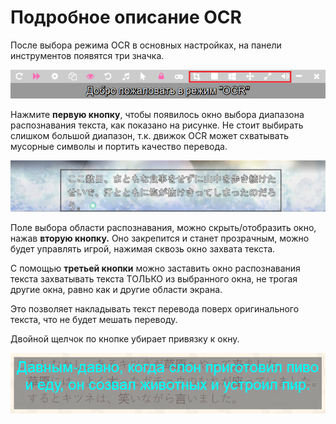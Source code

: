 # Подробное описание OCR

После выбора режима OCR в основных настройках, на панели инструментов появятся три значка.

<div align="center"><img src='./toolbar2_ru.png'></div> 

Нажмите **первую кнопку**, чтобы появилось окно выбора диапазона распознавания текста, как показано на рисунке. Не стоит выбирать слишком большой диапазон, т.к. движок OCR может схватывать мусорные символы и портить качество перевода.

<div align="center"><img src='./12_ru.png'></div>

Поле выбора области распознавания, можно скрыть/отобразить окно, нажав **вторую кнопку.** Оно закрепится и станет прозрачным, можно будет управлять игрой, нажимая сквозь окно захвата текста.

С помощью **третьей кнопки** можно заставить окно распознавания текста захватывать текста ТОЛЬКО из выбранного окна, не трогая другие окна, равно как и другие области экрана.

Это позволяет накладывать текст перевода поверх оригинального текста, что не будет мешать переводу.

Двойной щелчок по кнопке убирает привязку к окну.

<div align="center"><img src='./ocrbind_ru.png'></div>